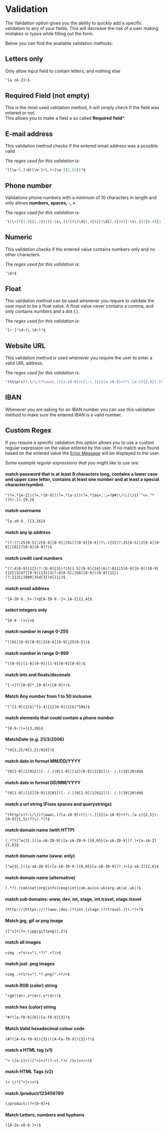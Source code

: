 # Validation

The Validation option gives you the ability to quickly add a specific validation to any of your fields.
This will decrease the risk of a user making mistakes or typos while filling out the form.

Below you can find the available validation methods:

## Letters only

Only allow input field to contain letters, and nothing else

```js
^[a-zA-Z]+$
```

## Required Field (not empty)

This is the most used validation method, it will simply check if the field was entered or not.<br />
This allows you to make a field a so called **Required field***.

## E-mail address

This validation method checks if the entered email address was a possible valid

_The regex used for this validation is:_<br />

```js
^([\w-\.]+@([\w-]+\.)+[\w-]{2,63})?$
```

## Phone number

Validations phone numbers with a minimum of 10 characters in length and only allows **numbers, spaces, -, +**

_The regex used for this validation is:_<br />

```js
^((\+)?[1-9]{1,2})?([-\s\.])?((\(\d{1,4}\))|\d{1,4})(([-\s\.])?[0-9]{1,12}){1,2}$
```

## Numeric

This validation checks if the entered value contains numbers only and no other characters.

_The regex used for this validation is:_<br />

```js
^\d+$
```

## Float

This validation method can be used whenever you require to validate the user input to be a float value.
A float value never contains a comma, and only contains numbers and a dot (.).

_The regex used for this validation is:_<br />

```js
^[+-]?\d+(\.\d+)?$
```

## Website URL

This validation method is used whenever you require the user to enter a valid URL address.

_The regex used for this validation is:_<br />

```js
^(http(s)?:\/\/)?(www\.)?[a-z0-9]+([\-\.]{1}[a-z0-9]+)*\.[a-z]{2,5}(:[0-9]{1,5})?(\/.*)?$
```

## IBAN

Whenever you are asking for an IBAN number you can use this validation method to make sure the entered IBAN is a valid number.

## Custom Regex

If you require a specific validation this option allows you to use a custom regular expression on the value entered by the user.
If no match was found based on the entered value the [Error Message](error-message) will be displayed to the user.

_Some example regular expressions that you might like to use are:_

#### match password that is at least 8 characters long, contains a lower case and upper case letter, contains at least one number and at least a special character/symbol.

`^(?=.*[A-Z])(?=.*[0-9])(?=.*[a-z])(?=.*[$&+,:;=?@#|\/\\[\]{}'"<>.^*()%!-]).{8,}$`

#### match username

`^[a-z0-9_-]{3,16}$`

#### match any ip address

`^(?:(?:25[0-5]|2[0-4][0-9]|[01]?[0-9][0-9]?)\.){3}(?:25[0-5]|2[0-4][0-9]|[01]?[0-9][0-9]?)$`

#### match credit card numbers

`^(?:4[0-9]{12}(?:[0-9]{3})?|5[1-5][0-9]{14}|6(?:011|5[0-9][0-9])[0-9]{12}|3[47][0-9]{13}|3(?:0[0-5]|[68][0-9])[0-9]{11}|(?:2131|1800|35d{3})d{11})$`

#### match email address

`^[A-Z0-9._%+-]+@[A-Z0-9.-]+.[A-Z]{2,4}$`

#### select integers only

`^[0-9 -()+]+$`

#### match number in range 0-255

`^([01][0-9][0-9]|2[0-4][0-9]|25[0-5])$`

#### match number in range 0-999

`^([0-9]|[1-9][0-9]|[1-9][0-9][0-9])$`

#### match ints and floats/decimals

`^[-+]?([0-9]*.[0-9]+|[0-9]+)$`

#### Match Any number from 1 to 50 inclusive

`^(^[1-9]{1}$|^[1-4]{1}[0-9]{1}$|^50$)$`

#### match elements that could contain a phone number

`^[0-9-()+]{3,20}$`

#### MatchDate (e.g. 21/3/2006)

`^(d{1,2}/d{1,2}/d{4})$`

#### match date in format MM/DD/YYYY

`^(0[1-9]|1[012])[- /.](0[1-9]|[12][0-9]|3[01])[- /.](19|20)dd$`

#### match date in format DD/MM/YYYY

`^(0[1-9]|[12][0-9]|3[01])[- /.](0[1-9]|1[012])[- /.](19|20)dd$`

#### match a url string (Fixes spaces and querystrings)

`^(http(s)?:\/\/)?(www\.)?[a-z0-9]+([\-\.]{1}[a-z0-9]+)*\.[a-z]{2,5}(:[0-9]{1,5})?(\/.*)?$`

#### match domain name (with HTTP)

`(.*?)[^w{3}.]([a-zA-Z0-9]([a-zA-Z0-9-]{0,65}[a-zA-Z0-9])?.)+[a-zA-Z]{2,6}$`

#### match domain name (www. only)

`[^w{3}.]([a-zA-Z0-9]([a-zA-Z0-9-]{0,65}[a-zA-Z0-9])?.)+[a-zA-Z]{2,6}$`

#### match domain name (alternative)

`(.*?).(com|net|org|info|coop|int|com.au|co.uk|org.uk|ac.uk|)$`

#### match sub domains: www, dev, int, stage, int.travel, stage.travel

`(http://|https://)?(www.|dev.)?(int.|stage.)?(travel.)?(.*)+?$`

#### Match jpg, gif or png image

`([^s]+(?=.(jpg|gif|png)).2)$`

#### match all images

`<img .+?src="(.*?)".+?/>$`

#### match just .png images

`<img .+?src="(.*?.png)".+?/>$`

#### match RGB (color) string

`^rgb((d+),s*(d+),s*(d+))$`

#### match hex (color) string

`^#?([a-f0-9]{6}|[a-f0-9]{3})$`

#### Match Valid hexadecimal colour code

`(#?([A-Fa-f0-9]){3}(([A-Fa-f0-9]){3})?)$`

#### match a HTML tag (v1)

`^< ([a-z]+)([^<]+)*(?:>(.*)< /1>|s+/>)$`

#### match HTML Tags (v2)

`(< (/?[^>]+)>)$`

#### match /product/123456789

`(/product/)?+[0-9]+$`

#### Match Letters, numbers and hyphens

`([A-Za-z0-9-]+)$`
